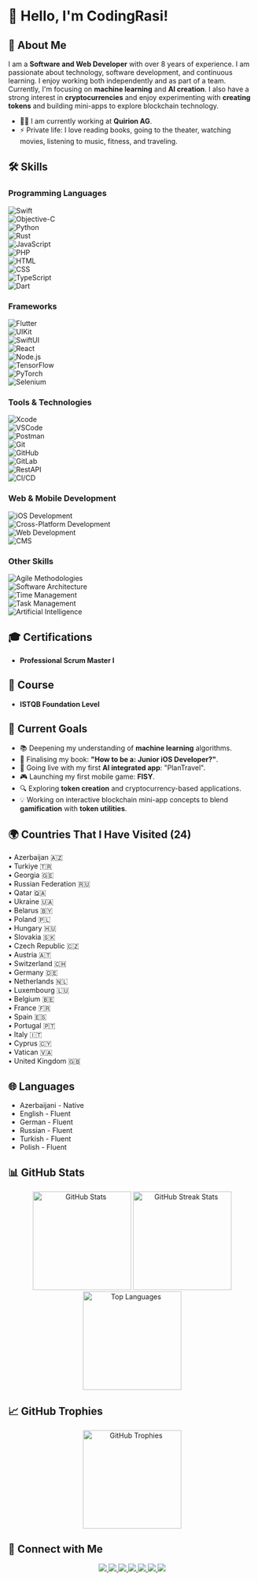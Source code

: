 # 👋 Hello, I'm CodingRasi!

## 🚀 About Me
I am a **Software and Web Developer** with over 8 years of experience. I am passionate about technology, software development, and continuous learning. I enjoy working both independently and as part of a team. Currently, I'm focusing on **machine learning** and **AI creation**. I also have a strong interest in **cryptocurrencies** and enjoy experimenting with **creating tokens** and building mini-apps to explore blockchain technology.

- 👨‍💻 I am currently working at **Quirion AG**.
- ⚡ Private life: I love reading books, going to the theater, watching movies, listening to music, fitness, and traveling.

## 🛠️ Skills

### **Programming Languages**
<p align="left">
  <img src="https://img.shields.io/badge/Swift-FA7343?style=for-the-badge&logo=swift&logoColor=white" alt="Swift" /><br>
  <img src="https://img.shields.io/badge/Objective--C-1572B6?style=for-the-badge&logo=apple&logoColor=white" alt="Objective-C" /><br>
  <img src="https://img.shields.io/badge/Python-3776AB?style=for-the-badge&logo=python&logoColor=white" alt="Python" /><br>
  <img src="https://img.shields.io/badge/Rust-DEA584?style=for-the-badge&logo=rust&logoColor=white" alt="Rust" /><br>
  <img src="https://img.shields.io/badge/JavaScript-F7DF1E?style=for-the-badge&logo=javascript&logoColor=black" alt="JavaScript" /><br>
  <img src="https://img.shields.io/badge/PHP-777BB4?style=for-the-badge&logo=php&logoColor=white" alt="PHP" /><br>
  <img src="https://img.shields.io/badge/HTML-E34F26?style=for-the-badge&logo=html5&logoColor=white" alt="HTML" /><br> 
  <img src="https://img.shields.io/badge/CSS-1572B6?style=for-the-badge&logo=css3&logoColor=white" alt="CSS" /><br>
  <img src="https://img.shields.io/badge/TypeScript-3178C6?style=for-the-badge&logo=typescript&logoColor=white" alt="TypeScript" /><br>
  <img src="https://img.shields.io/badge/Dart-0175C2?style=for-the-badge&logo=dart&logoColor=white" alt="Dart" /><br>
</p>

### **Frameworks**
<p align="left">
  <img src="https://img.shields.io/badge/Flutter-02569B?style=for-the-badge&logo=flutter&logoColor=white" alt="Flutter" /><br>
  <img src="https://img.shields.io/badge/UIKit-2396F3?style=for-the-badge&logo=apple&logoColor=white" alt="UIKit" /><br>
  <img src="https://img.shields.io/badge/SwiftUI-0071E3?style=for-the-badge&logo=swift&logoColor=white" alt="SwiftUI" /><br> 
  <img src="https://img.shields.io/badge/React-20232A?style=for-the-badge&logo=react&logoColor=61DAFB" alt="React" /><br>
  <img src="https://img.shields.io/badge/Node.js-339933?style=for-the-badge&logo=nodedotjs&logoColor=white" alt="Node.js" /><br>
  <img src="https://img.shields.io/badge/TensorFlow-FF6F00?style=for-the-badge&logo=tensorflow&logoColor=white" alt="TensorFlow" /><br>
  <img src="https://img.shields.io/badge/PyTorch-EE4C2C?style=for-the-badge&logo=pytorch&logoColor=white" alt="PyTorch" /><br>
  <img src="https://img.shields.io/badge/Selenium-43B02A?style=for-the-badge&logo=selenium&logoColor=white" alt="Selenium" /><br>
</p>

### **Tools & Technologies**
<p align="left">
  <img src="https://img.shields.io/badge/Xcode-1575F9?style=for-the-badge&logo=xcode&logoColor=white" alt="Xcode" /><br>
  <img src="https://img.shields.io/badge/VSCode-007ACC?style=for-the-badge&logo=visual-studio-code&logoColor=white" alt="VSCode" /><br>
  <img src="https://img.shields.io/badge/Postman-FF6C37?style=for-the-badge&logo=postman&logoColor=white" alt="Postman" /><br>
  <img src="https://img.shields.io/badge/Git-F05032?style=for-the-badge&logo=git&logoColor=white" alt="Git" /><br>
  <img src="https://img.shields.io/badge/GitHub-181717?style=for-the-badge&logo=github&logoColor=white" alt="GitHub" /><br>
  <img src="https://img.shields.io/badge/GitLab-FC6D26?style=for-the-badge&logo=gitlab&logoColor=white" alt="GitLab" /><br>
  <img src="https://img.shields.io/badge/RestAPI-4CAF50?style=for-the-badge&logo=api&logoColor=white" alt="RestAPI" /><br>
  <img src="https://img.shields.io/badge/CI/CD-0366D6?style=for-the-badge&logo=githubactions&logoColor=white" alt="CI/CD" /><br>
</p>

### **Web & Mobile Development**
<p align="left">
  <img src="https://img.shields.io/badge/iOS-000000?style=for-the-badge&logo=ios&logoColor=white" alt="iOS Development" /><br>
  <img src="https://img.shields.io/badge/Cross_Platform-02569B?style=for-the-badge&logo=flutter&logoColor=white" alt="Cross-Platform Development" /><br>
  <img src="https://img.shields.io/badge/Web_Development-E34F26?style=for-the-badge&logo=html5&logoColor=white" alt="Web Development" /><br>
  <img src="https://img.shields.io/badge/CMS-FFA500?style=for-the-badge&logo=drupal&logoColor=white" alt="CMS" /><br>
</p>

### **Other Skills**
<p align="left">
  <img src="https://img.shields.io/badge/Agile-36C5F0?style=for-the-badge&logo=agile&logoColor=white" alt="Agile Methodologies" /><br>
  <img src="https://img.shields.io/badge/Software_Architecture-2C3E50?style=for-the-badge&logoColor=white" alt="Software Architecture" /><br>
  <img src="https://img.shields.io/badge/Time_Management-4CAF50?style=for-the-badge&logoColor=white" alt="Time Management" /><br>
  <img src="https://img.shields.io/badge/Task_Management-FF6F00?style=for-the-badge&logoColor=white" alt="Task Management" /><br>
  <img src="https://img.shields.io/badge/AI-FF6F00?style=for-the-badge&logo=python&logoColor=white" alt="Artificial Intelligence" /><br>
</p>


## 🎓 Certifications
- **Professional Scrum Master I**

## 🧭 Course
- **ISTQB Foundation Level**

## 🌟 Current Goals
- 📚 Deepening my understanding of **machine learning** algorithms.
- 📖 Finalising my book: **"How to be a: Junior iOS Developer?"**.
- 📱 Going live with my first **AI integrated app**: "PlanTravel".
- 🎮 Launching my first mobile game: **FISY**.
- 🔍 Exploring **token creation** and cryptocurrency-based applications.
- 💡 Working on interactive blockchain mini-app concepts to blend **gamification** with **token utilities**.

## 🌍 Countries That I Have Visited (24)
<p align="left">
  • Azerbaijan 🇦🇿<br> 
  • Turkiye 🇹🇷<br> 
  • Georgia 🇬🇪<br> 
  • Russian Federation 🇷🇺 <br>
  • Qatar 🇶🇦 <br>
  • Ukraine 🇺🇦 <br>
  • Belarus 🇧🇾 <br>
  • Poland 🇵🇱 <br>
  • Hungary 🇭🇺 <br>
  • Slovakia 🇸🇰 <br>
  • Czech Republic 🇨🇿 <br>
  • Austria 🇦🇹 <br>
  • Switzerland 🇨🇭 <br>
  • Germany 🇩🇪 <br>
  • Netherlands 🇳🇱 <br>
  • Luxembourg 🇱🇺 <br>
  • Belgium 🇧🇪 <br>
  • France 🇫🇷 <br>
  • Spain 🇪🇸 <br>
  • Portugal 🇵🇹 <br>
  • Italy 🇮🇹 <br>
  • Cyprus 🇨🇾 <br>
  • Vatican 🇻🇦 <br>
  • United Kingdom 🇬🇧
</p>

## 🌐 Languages
- Azerbaijani - Native
- English - Fluent
- German - Fluent
- Russian - Fluent
- Turkish - Fluent
- Polish - Fluent

## 📊 GitHub Stats
<p align="center">
  <img src="https://github-readme-stats.vercel.app/api?username=CodingRasi&show_icons=true&theme=radical" alt="GitHub Stats" height="200px" />
  <img src="https://github-readme-streak-stats.herokuapp.com/?user=CodingRasi&theme=radical" alt="GitHub Streak Stats" height="200px" />
  <img src="https://github-readme-stats.vercel.app/api/top-langs/?username=CodingRasi&layout=compact&theme=radical" alt="Top Languages" height="200px"/>
</p>

## 📈 GitHub Trophies
<p align="center">
  <img src="https://github-profile-trophy.vercel.app/?username=CodingRasi&theme=radical&margin-w=15&margin-h=15" alt="GitHub Trophies" height="200px"/>
</p>

## 🔗 Connect with Me
<p align="center">
  <a href="https://github.com/CodingRasi" target="_blank">
    <img src="https://img.shields.io/badge/GitHub-211F1F?style=for-the-badge&logo=github&logoColor=white" />
  </a>
  <a href="https://www.youtube.com/@CodingRasi" target="_blank">
    <img src="https://img.shields.io/badge/YouTube-FF0000?style=for-the-badge&logo=youtube&logoColor=white" />
  </a>
  <a href="https://twitter.com/CodingRasi" target="_blank">
    <img src="https://img.shields.io/badge/X-1DA1F2?style=for-the-badge&logo=twitter&logoColor=white" />
  </a>
  <a href="https://medium.com/@CodingRasi" target="_blank">
    <img src="https://img.shields.io/badge/Medium-000000?style=for-the-badge&logo=medium&logoColor=white" />
  </a>
  <a href="https://www.tiktok.com/@codingrasi" target="_blank">
    <img src="https://img.shields.io/badge/TikTok-000000?style=for-the-badge&logo=tiktok&logoColor=white" />
  </a>
  <a href="https://buymeacoffee.com/mammadowr8" target="_blank">
    <img src="https://img.shields.io/badge/BuyMeACoffee-FFDD00?style=for-the-badge&logo=buymeacoffee&logoColor=black" />
  </a>
  <a href="https://codingrasi.com" target="_blank">
    <img src="https://img.shields.io/badge/Website-4285F4?style=for-the-badge&logo=googlechrome&logoColor=white" />
  </a>
</p>
